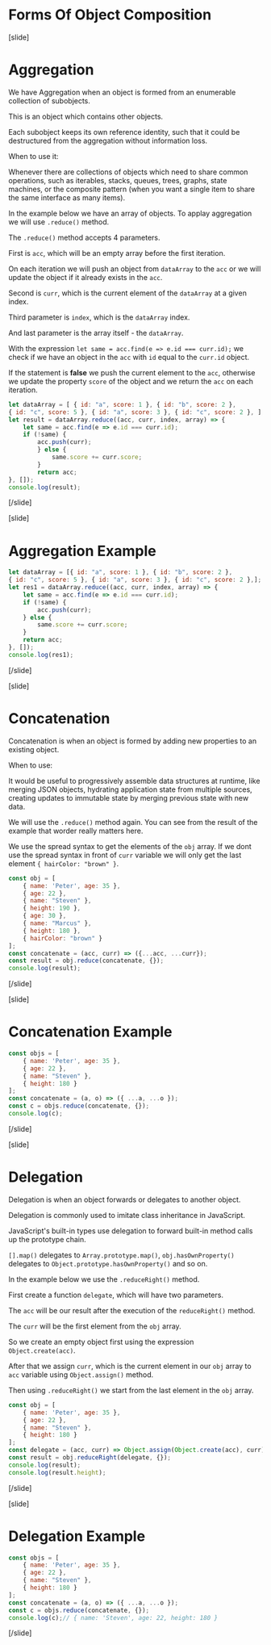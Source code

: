 # Forms Of Object Composition

[slide]

# Aggregation

We have Aggregation when an object is formed from an enumerable collection of subobjects. 

This is an object which contains other objects. 

Each subobject keeps its own reference identity, such that it could be destructured from the aggregation without information loss.

When to use it:

Whenever there are collections of objects which need to share common operations, such as iterables, stacks, queues, trees, graphs, state machines, or the composite pattern (when you want a single item to share the same interface as many items).

In the example below we have an array of objects. To applay aggregation we will use `.reduce()` method.

The `.reduce()` method accepts 4 parameters. 

First is `acc`, which will be an empty array before the first iteration. 

On each iteration we will push an object from `dataArray` to the `acc` or we will update the object if it already exists in the `acc`.

Second is `curr`, which is the current element of the `dataArray` at a given index.

Third parameter is `index`, which is the `dataArray` index.

And last parameter is the array itself - the `dataArray`.

With the expression `let same = acc.find(e => e.id === curr.id);` we check if we have an object in the `acc` with `id` equal to the `curr.id` object.

If the statement is **false** we push the current element to the `acc`, otherwise we update the property `score` of the object and we return the `acc` on each iteration.


```js live
let dataArray = [ { id: "a", score: 1 }, { id: "b", score: 2 },
{ id: "c", score: 5 }, { id: "a", score: 3 }, { id: "c", score: 2 }, ];
let result = dataArray.reduce((acc, curr, index, array) => {
    let same = acc.find(e => e.id === curr.id);
    if (!same) {
        acc.push(curr);
        } else {
            same.score += curr.score;
        }
        return acc;
}, []);
console.log(result);
```

[/slide]

[slide]

# Aggregation Example

```js live
let dataArray = [{ id: "a", score: 1 }, { id: "b", score: 2 },
{ id: "c", score: 5 }, { id: "a", score: 3 }, { id: "c", score: 2 },];
let res1 = dataArray.reduce((acc, curr, index, array) => {
    let same = acc.find(e => e.id === curr.id);
    if (!same) {
        acc.push(curr);
    } else {
        same.score += curr.score;
    }
    return acc;
}, []);
console.log(res1);
```

[/slide]

[slide]

# Concatenation

Concatenation is when an object is formed by adding new properties to an existing object.

When to use: 

It would be useful to progressively assemble data structures at runtime, like merging JSON objects, hydrating application state from multiple sources, creating updates to immutable state by merging previous state with new data.

We will use the `.reduce()` method again. You can see from the result of the example that worder really matters here.

We use the spread syntax to get the elements of the `obj` array. If we dont use the spread syntax in front of `curr` variable we will only get the last element `{ hairColor: "brown" }`.

```js live
const obj = [
    { name: 'Peter', age: 35 },
    { age: 22 },
    { name: "Steven" },
    { height: 190 },
    { age: 30 },
    { name: "Marcus" },
    { height: 180 },
    { hairColor: "brown" }
];
const concatenate = (acc, curr) => ({...acc, ...curr});
const result = obj.reduce(concatenate, {});
console.log(result);
```

[/slide]

[slide]

# Concatenation Example

```js live
const objs = [
    { name: 'Peter', age: 35 },
    { age: 22 },
    { name: "Steven" },
    { height: 180 }
];
const concatenate = (a, o) => ({ ...a, ...o });
const c = objs.reduce(concatenate, {});
console.log(c);
```

[/slide]

[slide]

# Delegation

Delegation is when an object forwards or delegates to another object.

Delegation is commonly used to imitate class inheritance in JavaScript.

JavaScript's built-in types use delegation to forward built-in method calls up the prototype chain. 

`[].map()` delegates to `Array.prototype.map()`, `obj.hasOwnProperty()` delegates to `Object.prototype.hasOwnProperty()` and so on.

In the example below we use the `.reduceRight()` method.

First create a function `delegate`, which will have two parameters.

The `acc` will be our result after the execution of the `reduceRight()` method.

The `curr` will be the first element from the `obj` array.

So we create an empty object first using the expression `Object.create(acc)`.

After that we assign `curr`, which is the current element in our `obj` array to `acc` variable using `Object.assign()` method.

Then using `.reduceRight()` we start from the last element in the `obj` array.

```js live
const obj = [
    { name: 'Peter', age: 35 },
    { age: 22 },
    { name: "Steven" },
    { height: 180 }
];
const delegate = (acc, curr) => Object.assign(Object.create(acc), curr);
const result = obj.reduceRight(delegate, {});
console.log(result);
console.log(result.height);
```

[/slide]

[slide]

# Delegation Example

```js live
const objs = [
    { name: 'Peter', age: 35 },
    { age: 22 },
    { name: "Steven" },
    { height: 180 }
];
const concatenate = (a, o) => ({ ...a, ...o });
const c = objs.reduce(concatenate, {});
console.log(c);// { name: 'Steven', age: 22, height: 180 }
```
[/slide]